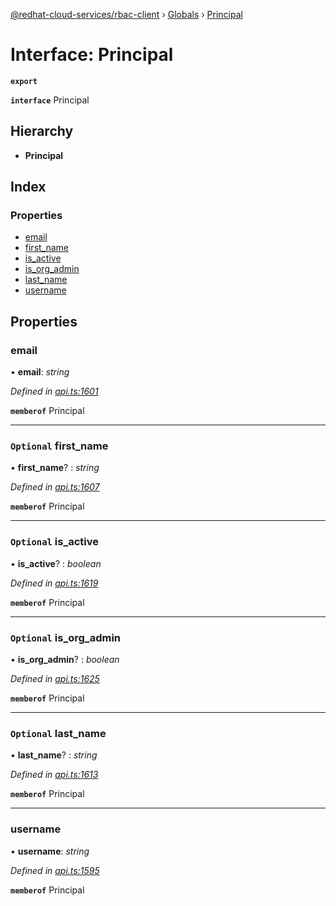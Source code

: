 [@redhat-cloud-services/rbac-client](../README.md) › [Globals](../globals.md) › [Principal](principal.md)

# Interface: Principal

**`export`** 

**`interface`** Principal

## Hierarchy

* **Principal**

## Index

### Properties

* [email](principal.md#email)
* [first_name](principal.md#optional-first_name)
* [is_active](principal.md#optional-is_active)
* [is_org_admin](principal.md#optional-is_org_admin)
* [last_name](principal.md#optional-last_name)
* [username](principal.md#username)

## Properties

###  email

• **email**: *string*

*Defined in [api.ts:1601](https://github.com/RedHatInsights/javascript-clients/blob/master/packages/rbac/api.ts#L1601)*

**`memberof`** Principal

___

### `Optional` first_name

• **first_name**? : *string*

*Defined in [api.ts:1607](https://github.com/RedHatInsights/javascript-clients/blob/master/packages/rbac/api.ts#L1607)*

**`memberof`** Principal

___

### `Optional` is_active

• **is_active**? : *boolean*

*Defined in [api.ts:1619](https://github.com/RedHatInsights/javascript-clients/blob/master/packages/rbac/api.ts#L1619)*

**`memberof`** Principal

___

### `Optional` is_org_admin

• **is_org_admin**? : *boolean*

*Defined in [api.ts:1625](https://github.com/RedHatInsights/javascript-clients/blob/master/packages/rbac/api.ts#L1625)*

**`memberof`** Principal

___

### `Optional` last_name

• **last_name**? : *string*

*Defined in [api.ts:1613](https://github.com/RedHatInsights/javascript-clients/blob/master/packages/rbac/api.ts#L1613)*

**`memberof`** Principal

___

###  username

• **username**: *string*

*Defined in [api.ts:1595](https://github.com/RedHatInsights/javascript-clients/blob/master/packages/rbac/api.ts#L1595)*

**`memberof`** Principal
